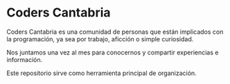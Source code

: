 Coders Cantabria
================

Coders Cantabria es una comunidad de personas que están implicados con la programación, ya sea por trabajo, aficción o simple curiosidad.

Nos juntamos una vez al mes para conocernos y compartir experiencias e información.

Este repositorio sirve como herramienta principal de organización.
